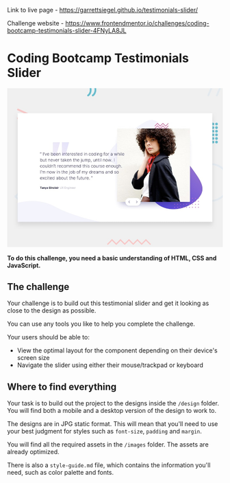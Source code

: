 Link to live page - https://garrettsiegel.github.io/testimonials-slider/

Challenge website - https://www.frontendmentor.io/challenges/coding-bootcamp-testimonials-slider-4FNyLA8JL

# Coding Bootcamp Testimonials Slider

![Design preview for the Coding Bootcamp Testimonials Slider coding challenge](./design/desktop-preview.jpg)

**To do this challenge, you need a basic understanding of HTML, CSS and JavaScript.**

## The challenge

Your challenge is to build out this testimonial slider and get it looking as close to the design as possible.

You can use any tools you like to help you complete the challenge.

Your users should be able to: 

- View the optimal layout for the component depending on their device's screen size
- Navigate the slider using either their mouse/trackpad or keyboard


## Where to find everything

Your task is to build out the project to the designs inside the `/design` folder. You will find both a mobile and a desktop version of the design to work to. 

The designs are in JPG static format. This will mean that you'll need to use your best judgment for styles such as `font-size`, `padding` and `margin`. 

You will find all the required assets in the `/images` folder. The assets are already optimized.

There is also a `style-guide.md` file, which contains the information you'll need, such as color palette and fonts.







